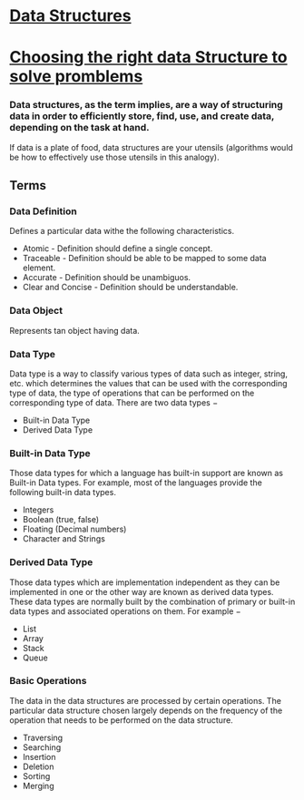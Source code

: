 # [Data Structures](https://www.geeksforgeeks.org/data-structures/)

# [Choosing the right data Structure to solve promblems](https://www.careerdrill.com/blog/coding-interview/choosing-the-right-data-structure-to-solve-problems/)

### Data structures, as the term implies, are a way of structuring data in order to efficiently store, find, use, and create data, depending on the task at hand.
If data is a plate of food, data structures are your utensils (algorithms would be how to effectively use those utensils in this analogy).

## Terms

### Data Definition
Defines a particular data withe the following characteristics.
- Atomic \- Definition should  define a single concept.
- Traceable \- Definition should be able to be mapped to some data element.
- Accurate \- Definition should be unambiguos.
- Clear and Concise \- Definition should be understandable.

### Data Object
Represents tan object having data.

### Data Type
Data type is a way to classify various types of data such as integer, string, etc. which determines the values that can be used with the corresponding type of data,
the type of operations that can be performed on the corresponding type of data. There are two data types −

- Built-in Data Type
- Derived Data Type
### Built-in Data Type
 Those data types for which a language has built-in support are known as Built-in Data types. For example, most of the languages provide the following built-in data types.

- Integers
- Boolean (true, false)
- Floating (Decimal numbers)
- Character and Strings

### Derived Data Type
Those data types which are implementation independent as they can be implemented in one or the other way are known as derived data types.
These data types are normally built by the combination of primary or built-in data types and associated operations on them. For example −

- List
- Array
- Stack
- Queue

### Basic Operations
The data in the data structures are processed by certain operations.
The particular data structure chosen largely depends on the frequency of the operation that needs to be performed on the data structure.

- Traversing
- Searching
- Insertion
- Deletion
- Sorting
- Merging


